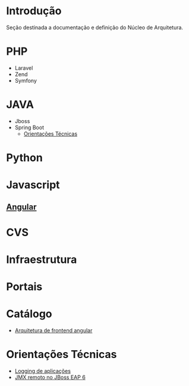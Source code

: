 # Introdução

Seção destinada a documentação e definição do Núcleo de Arquitetura.

# PHP
* Laravel
* Zend
* Symfony

# JAVA
* Jboss
* Spring Boot
  * [Orientações Técnicas](./java/springboot-orientacoes-tecnicas.md)

# Python

# Javascript
## [Angular](./javascript/angular.md)

# CVS

# Infraestrutura

# Portais

# Catálogo
* [Arquitetura de frontend angular](./catalogo/frontend.md)

# Orientações Técnicas
* [Logging de aplicações](./orientacoes-tecnicas/logback.md)
* [JMX remoto no JBoss EAP 6](./orientacoes-tecnicas/jmx-remote-jboss-eap6.md)

